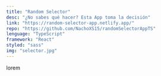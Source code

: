 ```yaml
---
title: "Random Selector"
desc: "¿No sabes qué hacer? Esta App toma la decisión"
link: "https://random-selector-app.netlify.app/"
repo: "https://github.com/NachoXS15/randomSelectorAppTS"
lenguage: "TypeScript"
framework: "React"
styled: "sass"
img: "selector.jpg"
---
```

lorem